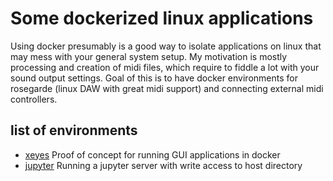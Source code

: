 # Some dockerized linux applications

Using docker presumably is a good way to isolate applications on linux that may mess with your general system setup. My motivation is mostly processing and creation of midi files, which require to fiddle a lot with your sound output settings. Goal of this is to have docker environments for rosegarde (linux DAW with great midi support) and connecting external midi controllers.

## list of environments

 - [xeyes](./xeyes) Proof of concept for running GUI applications in docker
 - [jupyter](./jupyter) Running a jupyter server with write access to host directory 
